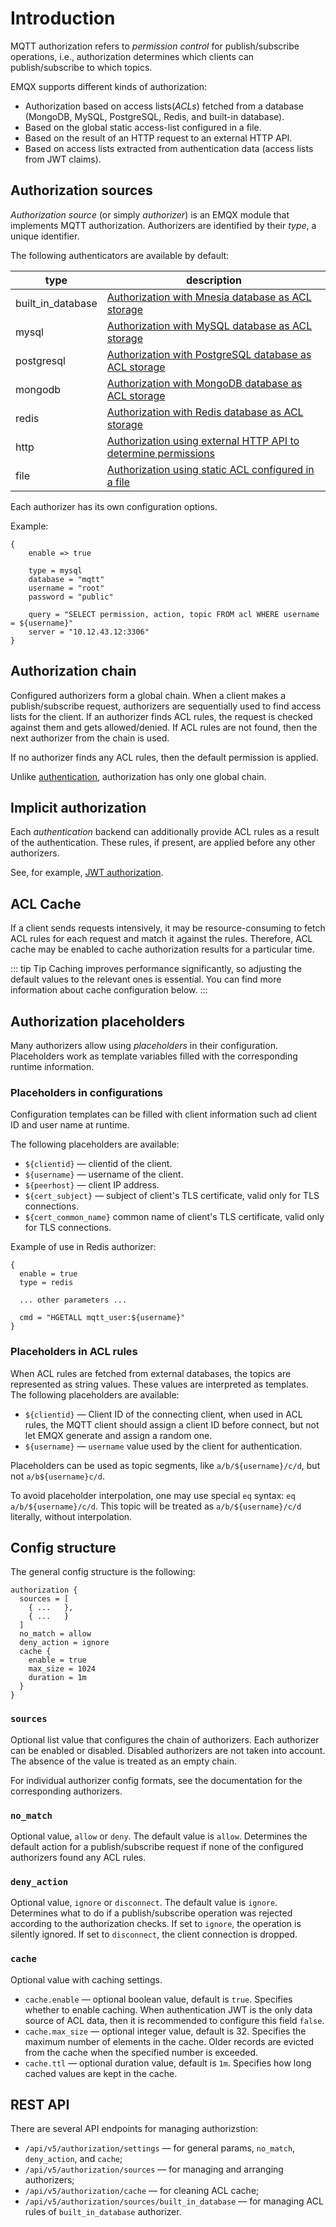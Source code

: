 # Introduction

MQTT authorization refers to _permission control_ for publish/subscribe operations, i.e., authorization
determines which clients can publish/subscribe to which topics.

EMQX supports different kinds of authorization:
* Authorization based on access lists(_ACLs_) fetched from a database (MongoDB, MySQL, PostgreSQL, Redis, and built-in database).
* Based on the global static access-list configured in a file.
* Based on the result of an HTTP request to an external HTTP API.
* Based on access lists extracted from authentication data (access lists from JWT claims).

## Authorization sources

_Authorization source_ (or simply _authorizer_) is an EMQX module that implements MQTT authorization.
Authorizers are identified by their _type_, a unique identifier.

The following authenticators are available by default:

| type               | description                                                                   |
| ------------------ | ----------------------------------------------------------------------------- |
| built_in_database  | [Authorization with Mnesia database as ACL storage](./mnesia.md)              |
| mysql              | [Authorization with MySQL database as ACL storage](./mysql.md)                  |
| postgresql         | [Authorization with PostgreSQL database as ACL storage](./postgresql.md)        |
| mongodb            | [Authorization with MongoDB database as ACL storage](./mongodb.md)            |
| redis              | [Authorization with Redis database as ACL storage](./redis.md)                |
| http               | [Authorization using external HTTP API to determine permissions](./http.md)   |
| file               | [Authorization using static ACL configured in a file](./file.md)              |

Each authorizer has its own configuration options.

Example:

```
{
    enable => true

    type = mysql
    database = "mqtt"
    username = "root"
    password = "public"

    query = "SELECT permission, action, topic FROM acl WHERE username = ${username}"
    server = "10.12.43.12:3306"
}
```

## Authorization chain

Configured authorizers form a global chain. When a client makes a publish/subscribe request, authorizers are
sequentially used to find access lists for the client. If an authorizer finds ACL rules, the request is checked
against them and gets allowed/denied. If ACL rules are not found, then the next authorizer from the chain is used.

If no authorizer finds any ACL rules, then the default permission is applied.

Unlike [authentication](../authn/authn.md#authentication-chains), authorization has only one global chain.

## Implicit authorization

Each _authentication_ backend can additionally provide ACL rules as a result of the authentication. These rules, if present, are applied before any other authorizers.

See, for example, [JWT authorization](../authn/jwt.md#jwt-authorization).

## ACL Cache

If a client sends requests intensively, it may be resource-consuming to fetch ACL rules for each request and match it
against the rules. Therefore, ACL cache may be enabled to cache authorization results for a particular time.

::: tip Tip
Caching improves performance significantly, so adjusting the default values to the relevant ones is essential.
You can find more information about cache configuration below.
:::

## Authorization placeholders

Many authorizers allow using _placeholders_ in their configuration.
Placeholders work as template variables filled with the corresponding runtime information.

### Placeholders in configurations

Configuration templates can be filled with client information such ad client ID and user name at runtime.

The following placeholders are available:
* `${clientid}` — clientid of the client.
* `${username}` — username of the client.
* `${peerhost}` — client IP address.
* `${cert_subject}` — subject of client's TLS certificate, valid only for TLS connections.
* `${cert_common_name}` common name of client's TLS certificate, valid only for TLS connections.

Example of use in Redis authorizer:

```
{
  enable = true
  type = redis

  ... other parameters ...

  cmd = "HGETALL mqtt_user:${username}"
}
```

### Placeholders in ACL rules

When ACL rules are fetched from external databases, the topics are represented as string values. These values are interpreted as templates.
The following placeholders are available:
* `${clientid}` — Client ID of the connecting client, when used in ACL rules, the MQTT client should assign a client ID before connect, but not let EMQX generate and assign a random one.
* `${username}` — `username` value used by the client for authentication.

Placeholders can be used as topic segments, like `a/b/${username}/c/d`, but not `a/b${username}c/d`.

To avoid placeholder interpolation, one may use special `eq` syntax: `eq a/b/${username}/c/d`. This topic will be treated as `a/b/${username}/c/d` literally, without interpolation.

## Config structure

The general config structure is the following:

```
authorization {
  sources = [
    { ...   },
    { ...   }
  ]
  no_match = allow
  deny_action = ignore
  cache {
    enable = true
    max_size = 1024
    duration = 1m
  }
}
```

### `sources`

Optional list value that configures the chain of authorizers. Each authorizer can be enabled or disabled.
Disabled authorizers are not taken into account. The absence of the value is treated as an empty chain.

For individual authorizer config formats, see the documentation for the corresponding authorizers.

### `no_match`

Optional value, `allow` or `deny`. The default value is `allow`. Determines the default action for a publish/subscribe
request if none of the configured authorizers found any ACL rules.

### `deny_action`

Optional value, `ignore` or `disconnect`. The default value is `ignore`. Determines what to do if a publish/subscribe operation was rejected according to the authorization checks. If set to `ignore`, the operation is silently ignored.
If set to `disconnect`, the client connection is dropped.

### `cache`

Optional value with caching settings.
* `cache.enable` — optional boolean value, default is `true`. Specifies whether to enable caching. When authentication JWT is the only data source of ACL data, then it is recommended to configure this field `false`.
* `cache.max_size` — optional integer value, default is 32. Specifies the maximum number of elements in the cache. Older records are evicted from the cache when the specified number is exceeded.
* `cache.ttl` — optional duration value, default is `1m`. Specifies how long cached values are kept in the cache.

## REST API

There are several API endpoints for managing authorizstion:
* `/api/v5/authorization/settings` — for general params, `no_match`, `deny_action`, and `cache`;
* `/api/v5/authorization/sources` — for managing and arranging authorizers;
* `/api/v5/authorization/cache` — for cleaning ACL cache;
* `/api/v5/authorization/sources/built_in_database` — for managing ACL rules of `built_in_database` authorizer.

